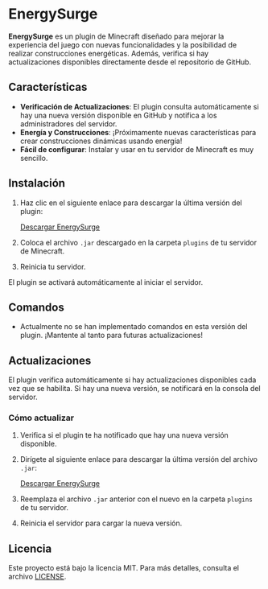 # EnergySurge

**EnergySurge** es un plugin de Minecraft diseñado para mejorar la experiencia del juego con nuevas funcionalidades y la posibilidad de realizar construcciones energéticas. Además, verifica si hay actualizaciones disponibles directamente desde el repositorio de GitHub.

## Características

- **Verificación de Actualizaciones**: El plugin consulta automáticamente si hay una nueva versión disponible en GitHub y notifica a los administradores del servidor.
- **Energía y Construcciones**: ¡Próximamente nuevas características para crear construcciones dinámicas usando energía!
- **Fácil de configurar**: Instalar y usar en tu servidor de Minecraft es muy sencillo.

## Instalación

1. Haz clic en el siguiente enlace para descargar la última versión del plugin:

   [Descargar EnergySurge](https://github.com/tu_usuario/energy-surge/releases/latest/download/EnergySurge.jar)

2. Coloca el archivo `.jar` descargado en la carpeta `plugins` de tu servidor de Minecraft.
3. Reinicia tu servidor.

El plugin se activará automáticamente al iniciar el servidor.

## Comandos

- Actualmente no se han implementado comandos en esta versión del plugin. ¡Mantente al tanto para futuras actualizaciones!

## Actualizaciones

El plugin verifica automáticamente si hay actualizaciones disponibles cada vez que se habilita. Si hay una nueva versión, se notificará en la consola del servidor.

### Cómo actualizar

1. Verifica si el plugin te ha notificado que hay una nueva versión disponible.
2. Dirígete al siguiente enlace para descargar la última versión del archivo `.jar`:

   [Descargar EnergySurge](https://github.com/tu_usuario/energy-surge/releases/latest/download/EnergySurge.jar)

3. Reemplaza el archivo `.jar` anterior con el nuevo en la carpeta `plugins` de tu servidor.
4. Reinicia el servidor para cargar la nueva versión.

## Licencia

Este proyecto está bajo la licencia MIT. Para más detalles, consulta el archivo [LICENSE](LICENSE).
